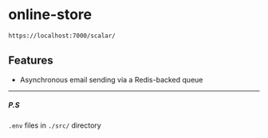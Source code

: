 # online-store

``` sh
https://localhost:7000/scalar/
```

## Features

- Asynchronous email sending via a Redis-backed queue

---

##### P.S

`.env` files in `./src/` directory